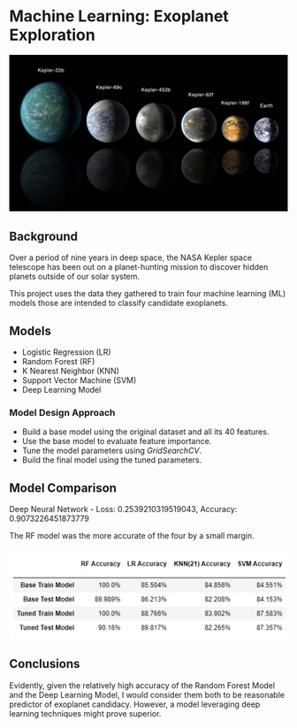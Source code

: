 # Machine Learning: Exoplanet Exploration

![exoplanets.jpg](Images/exoplanets.jpg)

## Background
Over a period of nine years in deep space, the NASA Kepler space telescope has been out on a planet-hunting mission to discover hidden planets outside of our solar system.

This project uses the data they gathered to train four machine learning (ML) models those are intended to classify candidate exoplanets.

## Models
- Logistic Regression (LR)
- Random Forest (RF)
- K Nearest Neighbor (KNN)
- Support Vector Machine (SVM)
- Deep Learning Model

### Model Design Approach
- Build a base model using the original dataset and all its 40 features.
- Use the base model to evaluate feature importance.
- Tune the model parameters using *GridSearchCV*.
- Build the final model using the tuned parameters.

## Model Comparison
Deep Neural Network - Loss: 0.2539210319519043, Accuracy: 0.9073226451873779

The RF model was the more accurate of the four by a small margin.

![models_eval](Images/eval.PNG)

## Conclusions
Evidently, given the relatively high accuracy of the Random Forest Model and the Deep Learning Model, I would consider them both to be reasonable predictor of exoplanet candidacy. However, a model leveraging deep learning techniques might prove superior.
